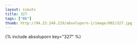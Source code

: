 ```yaml
--- 
layout: sieutv
title: 327
tags: ["0k"]
thumb: http://94.23.248.219/absoluporn-1/image/002/327.jpg
---
```

{% include absoluporn key="327" %} 
